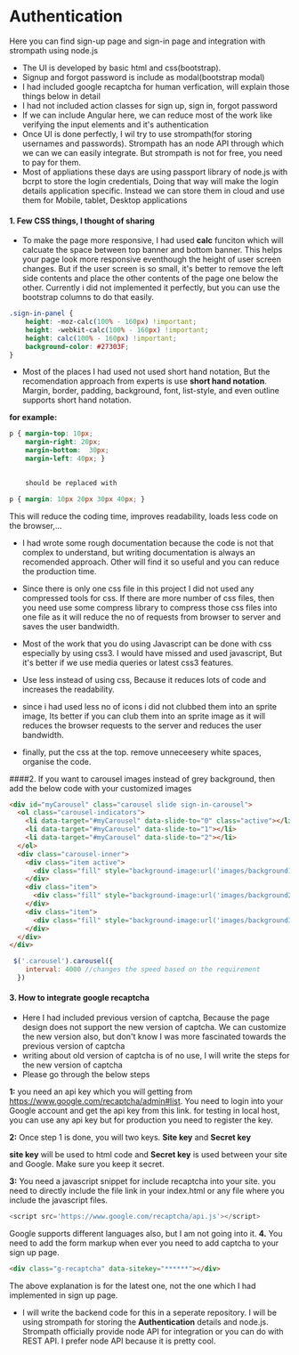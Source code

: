 # Authentication
Here you can find sign-up page and sign-in page and integration with strompath using node.js

* The UI is developed by basic html and css(bootstrap). 
* Signup  and forgot password is include as modal(bootstrap modal)
* I had included google recaptcha for human verfication, will explain those things below in detail
* I had not included action classes for sign up, sign in, forgot password
* If we can include Angular here, we can reduce most of the work like verifying the input elements and it's authentication
* Once UI is done perfectly, I wil try to use strompath(for storing usernames and passwords). Strompath has an node API through which we can 
we can easily integrate. But strompath is not for free, you need to pay for them.
* Most of appliations these days are using passport library of node.js with bcrpt to store the login credentials, Doing that way
will make the login details application specific. Instead we can store them in cloud and use them for Mobile, tablet, Desktop applications


#### 1. Few CSS things, I thought of sharing
* To make the page more responsive, I had used **calc** funciton which will calcuate the space between top banner and bottom banner. This helps your page look more responsive eventhough the height of user screen changes. But if the user screen is so small, it's better to remove the left side contents and place the other contents of the page one below the other. Currently i did not implemented it perfectly, but you can use the bootstrap columns to do that easily.

```css
.sign-in-panel {
    height: -moz-calc(100% - 160px) !important;
    height: -webkit-calc(100% - 160px) !important;
    height: calc(100% - 160px) !important;
    background-color: #27303F;
}
```
* Most of the places I had used not used short hand notation, But the recomendation approach from experts is use **short hand notation**. Margin, border, padding, background, font, list-style, and even outline supports short hand notation.  

**for example:** 
``` css
p { margin-top: 10px;
	margin-right: 20px;
	margin-bottom:  30px;
	margin-left: 40px; }

	
	should be replaced with 

p { margin: 10px 20px 30px 40px; }
```

This will reduce the coding time, improves readability, loads less code on the browser,...
	
	
* I had wrote some rough documentation because the code is not that complex to understand, but writing documentation is always an recomended approach. Other will find it so useful and you can reduce the production time. 

* Since there is only one css file in this project I did not used any compressed tools for css. If there are more number of css files, then you need use some compress library to compress those css files into one file as it will reduce the no of requests from browser to server and saves the user bandwidth.

* Most of the work that you do using Javascript can be done with css especially by using css3. I would have missed and used javascript, But it's better if we use media queries or latest css3 features.
 
* Use less instead of using css, Because it reduces lots of code and increases the readability.

* since i had used less no of icons i did not clubbed them into an sprite image, Its better if you can club them into an sprite image as it will reduces the browser requests to the server and reduces the user bandwidth.

* finally, put the css at the top. remove unneceesery white spaces, organise the code. 



####2. If you want to carousel images instead of grey background, then add the below code with your customized images

```html
<div id="myCarousel" class="carousel slide sign-in-carousel">
  <ol class="carousel-indicators">
    <li data-target="#myCarousel" data-slide-to="0" class="active"></li>
    <li data-target="#myCarousel" data-slide-to="1"></li>
    <li data-target="#myCarousel" data-slide-to="2"></li>
  </ol>
  <div class="carousel-inner">
    <div class="item active">
      <div class="fill" style="background-image:url('images/background1.png');"></div>
    </div>
    <div class="item">
      <div class="fill" style="background-image:url('images/background2.png');"></div>
    </div>
    <div class="item">
      <div class="fill" style="background-image:url('images/background3.png');"></div>
    </div>
  </div>
</div>
```

```javascript
 $('.carousel').carousel({
    interval: 4000 //changes the speed based on the requirement
  })
```


#### 3. How to integrate google recaptcha

* Here I had included previous version of captcha, Because the page design does not support the new version of captcha. We can customize the new version also, but don't know I was more fascinated towards the previous version of captcha
* writing about old version of captcha is of no use, I will write the steps for the new version of captcha
* Please go through the below steps

**1:** you need an api key which you will getting from https://www.google.com/recaptcha/admin#list. You need to login into your Google account and get the api key from this link. for testing in local host, you can use any api key but for production you need to register the key.

**2:** Once step 1 is done, you will two keys. **Site key** and **Secret key** 
 
 **site key** will be used to html code and **Secret key** is used between your site and Google.  Make sure you keep it secret. 
 
 **3:** You need a javascript snippet for include recaptcha into your site. you need to directly include the file link in your index.html or any file where you include the javascript files. 
 ```javascript
 <script src='https://www.google.com/recaptcha/api.js'></script>
 ```
 Google supports different languages also, but I am not going into it. 
 **4.** You need to add the form markup when ever you need to add captcha to your sign up page. 
 ```html
 <div class="g-recaptcha" data-sitekey="******"></div>
````
The above explanation is for the latest one, not the one which I had implemented in sign up page.
	



* I will write the backend code for this in a seperate repository. I will be using strompath for storing the **Authentication** details and node.js. Strompath officially provide node API for integration or you can do with REST API. 
I prefer node API because it is pretty cool.


